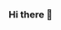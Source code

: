 ### Hi there 👋

<!--
**sumitvarun/SUMITVARUN** is a ✨ _special_ ✨ repository because its `README.md` (this file) appears on your GitHub profile.

Here are some ideas to get you started:

- 🔭 I’m currently working on ...MOVIE APPLICATION
- 🌱 I’m currently learning ...FLUTTER
- 👯 I’m looking to collaborate on ...
- 🤔 I’m looking for help with ...
- 💬 Ask me about ...CODING
- 📫 How to reach me: ...LINKEDIN
- 😄 Pronouns: ...
- ⚡ Fun fact: ...
-->
